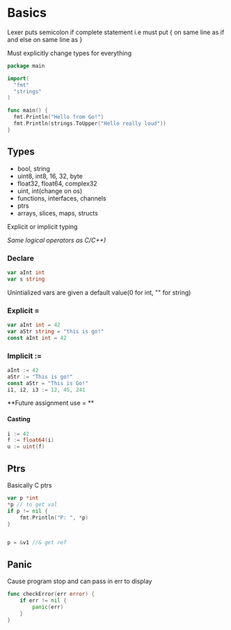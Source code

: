 # Basics

Lexer puts semicolon if complete statement i.e must put { on same line as if and else on same line as }

Must explicitly change types for everything

```go
package main

import(
  "fmt"
  "strings"
)

func main() {
  fmt.Println("Hello from Go!")
  fmt.Println(strings.ToUpper("Hello really loud"))
}
```

## Types

- bool, string
- uint8, int8, 16, 32, byte
- float32, float64, complex32
- uint, int(change on os)
- functions, interfaces, channels
- ptrs
- arrays, slices, maps, structs

Explicit or implicit typing

*Same logical operators as C/C++)*

### Declare

```go
var aInt int 
var s string
```

Unintialized vars are given a default value(0 for int, "" for string)

### Explicit =

```go
var aInt int = 42
var aStr string = "this is go!"
const aInt int = 42
```

### Implicit :=

```go
aInt := 42
aStr := "This is go!"
const aStr = "This is Go!"
i1, i2, i3 := 12, 45, 241
```

**Future assignment use = **

#### Casting

```go
i := 42
f := float64(i)
u := uint(f)
```

## Ptrs

Basically C ptrs

```go
var p *int 
*p // to get val 
if p != nil {
    fmt.Println("P: ", *p)
}


p = &v1 //& get ref
```

## Panic

Cause program stop and can pass in err to display

```go
func checkError(err error) {
    if err != nil {
        panic(err) 
    }
}
```

